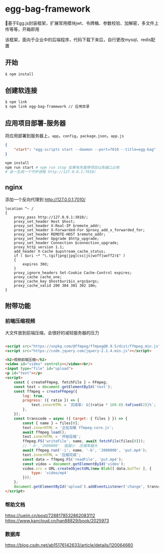 # egg-bag-framework

🍁基于Egg.js封装框架，扩展常用模块jwt、令牌桶、参数校验、加解密，多文件上传等等，开箱即用

该框架，面向于企业中的后端程序，代码下载下来后，自行更改mysql、redis配置

## 开始

```bash
$ npm install
```

## 创建软连接

```bash
$ npm link
$ npm link egg-bag-framework // 应用目录
```

## 应用项目部署-服务器
将应用部署到服务器上，`app`，`config`，`package.json`，`app.js`
```json
{
    "start": "egg-scripts start --daemon --port=7010 --title=egg-bag"
}
```
```bash
npm install
npm run start # npm run stop 如果有先暂停项目以免端口占用
# 会一生成一个守护进程 http://127.0.0.1:7010/
```
## nginx
添加一个反向代理到 http://127.0.0.1:7010/
```nignx
location ^~ /
{
    proxy_pass http://127.0.0.1:3010/;
    proxy_set_header Host $host;
    proxy_set_header X-Real-IP $remote_addr;
    proxy_set_header X-Forwarded-For $proxy_add_x_forwarded_for;
    proxy_set_header REMOTE-HOST $remote_addr;
    proxy_set_header Upgrade $http_upgrade;
    proxy_set_header Connection $connection_upgrade;
    proxy_http_version 1.1;
    add_header X-Cache $upstream_cache_status;
    if ( $uri ~* "\.(gif|png|jpg|css|js|woff|woff2)$" )
    {
        expires 30d;
    }
    proxy_ignore_headers Set-Cookie Cache-Control expires;
    proxy_cache cache_one;
    proxy_cache_key $host$uri$is_args$args;
    proxy_cache_valid 200 304 301 302 10m;
}
```



## 附带功能
### 前端压缩视频
大文件放到前端压缩，会很好的减轻服务器的压力
```html

<script src="https://unpkg.com/@ffmpeg/ffmpeg@0.9.5/dist/ffmpeg.min.js"></script>
<script src="https://code.jquery.com/jquery-2.1.4.min.js"></script>

<h2>视频前端压缩</h2>
<video id="video" controls></video><br/>
<input type="file" id="upload">
<p id="text"></p>
<script>
    const { createFFmpeg, fetchFile } = FFmpeg;
    const text = document.getElementById('text');
    const ffmpeg = createFFmpeg({
        log: true,
        progress: ({ ratio }) => {
            text.innerHTML = `完成率: ${(ratio * 100.0).toFixed(2)}%`;
        },
    });
    const transcode = async ({ target: { files } }) => {
        const { name } = files[0];
        text.innerHTML = '正在加载 ffmpeg-core.js';
        await ffmpeg.load();
        text.innerHTML = '开始压缩';
        ffmpeg.FS('writeFile', name, await fetchFile(files[0]));
        // '-b','2000000'  值越小  压缩率越大
        await ffmpeg.run('-i', name, '-b', '2000000', 'put.mp4');
        text.innerHTML = '压缩完成';
        const data = ffmpeg.FS('readFile', 'put.mp4');
        const video = document.getElementById('video');
        video.src = URL.createObjectURL(new Blob([ data.buffer ], {
            type: 'video/mp4'
        }));
    };
    document.getElementById('upload').addEventListener('change', transcode);
</script>
```

### 帮助文档

https://juejin.cn/post/7288178532862083112
https://www.kancloud.cn/han88829/book/2025973

### 数据库
https://blog.csdn.net/ab15176142633/article/details/120064660
